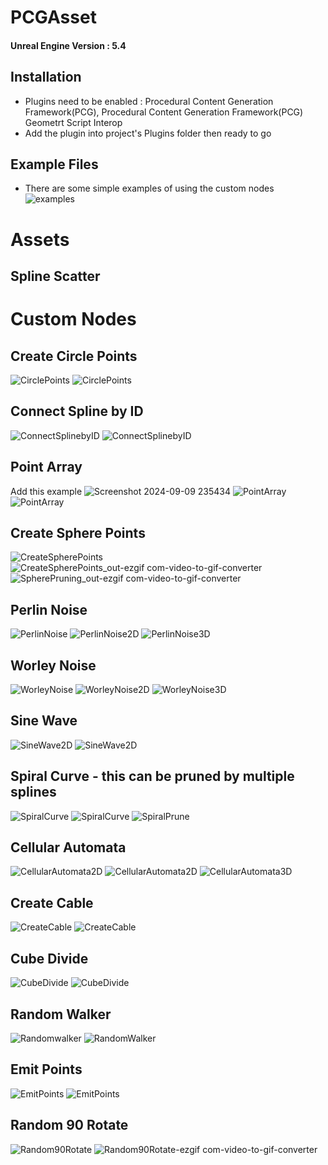 # PCGAsset
#### Unreal Engine Version : 5.4

## Installation
- Plugins need to be enabled : Procedural Content Generation Framework(PCG), Procedural Content Generation Framework(PCG) Geometrt Script Interop
- Add the plugin into project's Plugins folder then ready to go

## Example Files
- There are some simple examples of using the custom nodes 
![examples](https://github.com/user-attachments/assets/95eca0be-0c96-4c13-8b97-a7678f44b868)

# Assets
## Spline Scatter

# Custom Nodes
## Create Circle Points
![CirclePoints](https://github.com/user-attachments/assets/ea22315a-3c42-4640-8cce-60abc02f92e6)
![CirclePoints](https://github.com/user-attachments/assets/60214c74-fac5-4043-b543-7d3808790123)

## Connect Spline by ID
![ConnectSplinebyID](https://github.com/user-attachments/assets/8df6c805-008a-4a87-94b6-8e8da556cfec)
![ConnectSplinebyID](https://github.com/user-attachments/assets/8c5a13c2-c42c-4608-9af8-74100e155cd8)

## Point Array
Add this example
![Screenshot 2024-09-09 235434](https://github.com/user-attachments/assets/dc558463-db42-4463-8b94-a0418e238598)
![PointArray](https://github.com/user-attachments/assets/027af6f7-3fdc-4566-965b-21ac1adf3c5a)
![PointArray](https://github.com/user-attachments/assets/7f1b58c7-bc06-4ab0-bb07-b8371d242bc2)

## Create Sphere Points
![CreateSpherePoints](https://github.com/user-attachments/assets/e5032fda-0317-4a42-aa4c-6752525019df)
![CreateSpherePoints_out-ezgif com-video-to-gif-converter](https://github.com/user-attachments/assets/03757372-3f40-4e1c-9f3f-8ae8b75dcb15)
![SpherePruning_out-ezgif com-video-to-gif-converter](https://github.com/user-attachments/assets/03131a9a-e644-42ff-ae01-8b5ad46009e6)

## Perlin Noise
![PerlinNoise](https://github.com/user-attachments/assets/8144c074-6ba7-40a1-b818-b483108d06bb)
![PerlinNoise2D](https://github.com/user-attachments/assets/2fde35fc-7417-478c-8a09-7e58d3cb3005)
![PerlinNoise3D](https://github.com/user-attachments/assets/55091849-cc67-40c8-9f99-97ef3dfe11e4)

## Worley Noise
![WorleyNoise](https://github.com/user-attachments/assets/ba1235b3-e584-4d5d-a047-51cf3289b242)
![WorleyNoise2D](https://github.com/user-attachments/assets/b790fa69-ae0a-4d70-8130-86199f5e8040)
![WorleyNoise3D](https://github.com/user-attachments/assets/94ee0e5e-c0e6-4f1b-b481-c3b591cd3668)

## Sine Wave
![SineWave2D](https://github.com/user-attachments/assets/d2481caa-7a33-4c5c-98d4-ef7df2fe6780)
![SineWave2D](https://github.com/user-attachments/assets/0538f027-1150-45bf-9728-d489072cb853)

## Spiral Curve - this can be pruned by multiple splines
![SpiralCurve](https://github.com/user-attachments/assets/5c9b7dd4-50bf-40e7-a536-dbafbc540f2e)
![SpiralCurve](https://github.com/user-attachments/assets/63544d70-0eb9-406b-b11b-e83e37006345)
![SpiralPrune](https://github.com/user-attachments/assets/539aaf23-9b4c-41b9-984a-e9dda30bf01b)

## Cellular Automata
![CellularAutomata2D](https://github.com/user-attachments/assets/8e80df22-b243-4ad9-87b0-04951129ef55)
![CellularAutomata2D](https://github.com/user-attachments/assets/b74dfb6e-d27a-4f3c-b90b-01481c7d4ac8)
![CellularAutomata3D](https://github.com/user-attachments/assets/4754001b-f7c0-405f-9329-e4ba3e540c20)

## Create Cable
![CreateCable](https://github.com/user-attachments/assets/ca1944bb-2f88-4a74-9f9e-849cfe5060ae)
![CreateCable](https://github.com/user-attachments/assets/aaca6781-fcb9-40ea-8a6a-002cc7c484c3)

## Cube Divide
![CubeDivide](https://github.com/user-attachments/assets/57d1de3c-ef72-4f83-a1fd-ee91994605a6)
![CubeDivide](https://github.com/user-attachments/assets/c31cb16d-4da3-4134-ba2e-29632dc70d72)

## Random Walker
![Randomwalker](https://github.com/user-attachments/assets/9bbf87bb-6979-42ef-b68a-cb83e3254462)
![RandomWalker](https://github.com/user-attachments/assets/3f079fe7-d653-4128-be32-2625f468ed20)

## Emit Points
![EmitPoints](https://github.com/user-attachments/assets/5f01dd85-363e-48f3-b492-654da275a9b6)
![EmitPoints](https://github.com/user-attachments/assets/5ed917e1-bb80-42a5-a66d-5d2b8cf1c516)

## Random 90 Rotate
![Random90Rotate](https://github.com/user-attachments/assets/4488897e-95fc-499c-81b0-587522513212)
![Random90Rotate-ezgif com-video-to-gif-converter](https://github.com/user-attachments/assets/84ea926d-1b3e-482e-9616-e9367db428eb)











